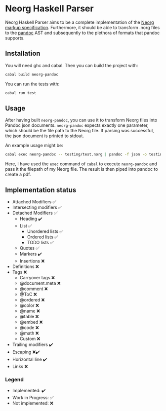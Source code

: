 # Neorg Haskell Parser

Neorg Haskell Parser aims to be a complete implementation of the [Neorg markup specification](https://github.com/nvim-neorg/neorg/blob/main/docs/NFF-0.1-spec.md). Furthermore, it should be able to transform .norg files to the [pandoc](https://github.com/jgm/pandoc) AST and subsequently to the plethora of formats that pandoc supports.

## Installation

You will need ghc and cabal. Then you can build the project with:
```bash
cabal build neorg-pandoc
```

You can run the tests with:
```bash
cabal run test
```

## Usage

After having built `neorg-pandoc`, you can use it to transform Neorg files into Pandoc json documents. `neorg-pandoc` expects exactly one parameter, which should be the file path to the Neorg file. If parsing was successful, the json document is printed to stdout.

An example usage might be:
```bash
cabal exec neorg-pandoc -- testing/test.norg | pandoc -f json -o testing/out.pdf
```

Here, I have used the `exec` command of `cabal` to execute `neorg-pandoc` and pass it the filepath of my Neorg file. The result is then piped into pandoc to create a pdf.

## Implementation status

- Attached Modifiers :white_check_mark: 
- Intersecting modifiers :white_check_mark: 
- Detached Modifiers :white_check_mark:
  - Heading :heavy_check_mark:
  - List :white_check_mark:
    - Unordered lists :white_check_mark:
    - Ordered lists :white_check_mark:
    - TODO lists :white_check_mark:
  - Quotes :white_check_mark: 
  - Markers :heavy_check_mark: 
  - Insertions :x:
- Definitions :x:
- Tags :x:
  - Carryover tags :x:
  - @document.meta :x:
  - @comment :x:
  - @ToC :x:
  - @ordered :x:
  - @color :x:
  - @name :x:
  - @table :x:
  - @embed :x:
  - @code :x:
  - @math :x:
  - Custom :x:
- Trailing modifiers :heavy_check_mark:
- Escaping :x::heavy_check_mark:
- Horizontal line :heavy_check_mark: 
- Links :x:

### Legend

- Implemented: :heavy_check_mark:
- Work in Progress: :white_check_mark: 
- Not implemented: :x:





